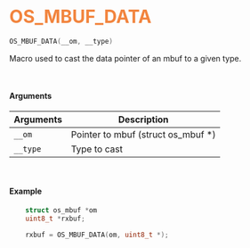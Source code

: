 ## <font color="#F2853F" style="font-size:24pt">OS_MBUF_DATA</font>

```c
OS_MBUF_DATA(__om, __type)
```

Macro used to cast the data pointer of an mbuf to a given type.


<br>


#### Arguments

| Arguments | Description |
|-----------|-------------|
| `__om` |  Pointer to mbuf (struct os_mbuf *)  |
| `__type` |  Type to cast  |


<br>

#### Example

```c
    struct os_mbuf *om
    uint8_t *rxbuf;

    rxbuf = OS_MBUF_DATA(om, uint8_t *);
```

